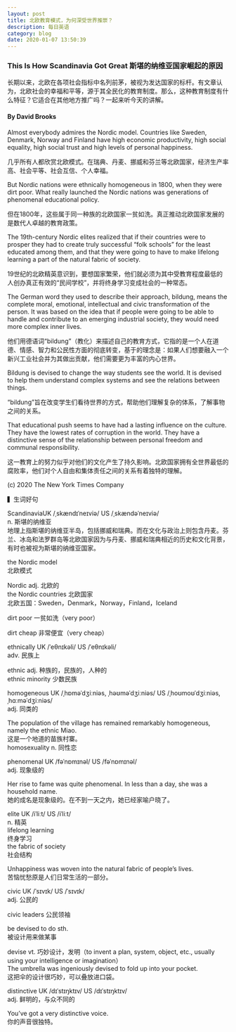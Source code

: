 ```yaml
---
layout: post
title: 北欧教育模式，为何深受世界推崇？
description: 每日英语
category: blog
date: 2020-01-07 13:50:39
---
```


### This Is How Scandinavia Got Great  斯堪的纳维亚国家崛起的原因
长期以来，北欧在各项社会指标中名列前茅，被视为发达国家的标杆。有文章认为，北欧社会的幸福和平等，源于其全民化的教育制度。那么，这种教育制度有什么特征？它适合在其他地方推广吗？一起来听今天的讲解。   

#### By David Brooks

Almost everybody admires the Nordic model. Countries like Sweden, Denmark, Norway and Finland have high economic productivity, high social equality, high social trust and high levels of personal happiness.

几乎所有人都欣赏北欧模式。在瑞典、丹麦、挪威和芬兰等北欧国家，经济生产率高、社会平等、社会互信、个人幸福。

But Nordic nations were ethnically homogeneous in 1800, when they were dirt poor. What really launched the Nordic nations was generations of phenomenal educational policy.

但在1800年，这些属于同一种族的北欧国家一贫如洗。真正推动北欧国家发展的是数代人卓越的教育政策。

The 19th-century Nordic elites realized that if their countries were to prosper they had to create truly successful “folk schools” for the least educated among them, and that they were going to have to make lifelong learning a part of the natural fabric of society.

19世纪的北欧精英意识到，要想国家繁荣，他们就必须为其中受教育程度最低的人创办真正有效的“民间学校”，并将终身学习变成社会的一种常态。

The German word they used to describe their approach, bildung, means the complete moral, emotional, intellectual and civic transformation of the person. It was based on the idea that if people were going to be able to handle and contribute to an emerging industrial society, they would need more complex inner lives.

他们用德语词“bildung”（教化）来描述自己的教育方式，它指的是一个人在道德、情感、智力和公民性方面的彻底转变，基于的理念是：如果人们想要融入一个新兴工业社会并为其做出贡献，他们需要更为丰富的内心世界。

Bildung is devised to change the way students see the world. It is devised to help them understand complex systems and see the relations between things. 

“bildung”旨在改变学生们看待世界的方式，帮助他们理解复杂的体系，了解事物之间的关系。

That educational push seems to have had a lasting influence on the culture. They have the lowest rates of corruption in the world. They have a distinctive sense of the relationship between personal freedom and communal responsibility.

这一教育上的努力似乎对他们的文化产生了持久影响。北欧国家拥有全世界最低的腐败率，他们对个人自由和集体责任之间的关系有着独特的理解。

(c) 2020 The New York Times Company


▍生词好句

ScandinaviaUK /ˌskændɪˈneɪviə/ US /ˌskændəˈneɪviə/   
n. 斯堪的纳维亚  
地理上指斯堪的纳维亚半岛，包括挪威和瑞典。而在文化与政治上则包含丹麦。芬兰、冰岛和法罗群岛等北欧国家因为与丹麦、挪威和瑞典相近的历史和文化背景，有时也被视为斯堪的纳维亚国家。  

the Nordic model   
北欧模式  

Nordic adj. 北欧的  
the Nordic countries 北欧国家  
北欧五国：Sweden，Denmark，Norway，Finland，Iceland  

dirt poor 一贫如洗（very poor）  

dirt cheap 非常便宜（very cheap）  

ethnically UK /ˈeθnɪkəli/ US /ˈeθnɪkəli/   
adv. 民族上

ethnic adj. 种族的，民族的，人种的  
ethnic minority 少数民族  

homogeneous UK /ˌhɒməˈdʒiːniəs, ˌhəʊməˈdʒiːniəs/ US /ˌhoʊmoʊˈdʒiːniəs, ˌhɑːməˈdʒiːniəs/   
adj. 同类的  

The population of the village has remained remarkably homogeneous, namely the ethnic Miao.  
这是一个地道的苗族村寨。  
homosexuality n. 同性恋  

phenomenal UK /fəˈnɒmɪnəl/ US /fəˈnɒmɪnəl/   
adj. 现象级的  

Her rise to fame was quite phenomenal. In less than a day, she was a household name.  
她的成名是现象级的。在不到一天之内，她已经家喻户晓了。  

elite UK /iˈliːt/ US /iˈliːt/   
n. 精英  
lifelong learning   
终身学习  
the fabric of society  
社会结构  

Unhappiness was woven into the natural fabric of people’s lives.  
苦恼忧愁原是人们日常生活的一部分。  

civic UK /ˈsɪvɪk/ US /ˈsɪvɪk/   
adj. 公民的  

civic leaders 公民领袖  

be devised to do sth.   
被设计用来做某事   

devise vt. 巧妙设计，发明（to&nbsp;invent&nbsp;a&nbsp;plan,&nbsp;system,&nbsp;object, etc., usually using&nbsp;your&nbsp;intelligence&nbsp;or&nbsp;imagination）  
The&nbsp;umbrella&nbsp;was ingeniously devised to&nbsp;fold&nbsp;up into&nbsp;your&nbsp;pocket.   
这把伞的设计很巧妙，可以叠放进口袋。  

distinctive UK /dɪˈstɪŋktɪv/ US /dɪˈstɪŋktɪv/   
adj. 鲜明的，与众不同的  

You’ve got a very distinctive voice.  
你的声音很独特。  













